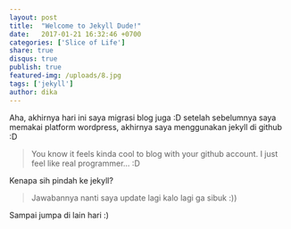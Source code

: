 ```yaml
---
layout: post
title:  "Welcome to Jekyll Dude!"
date:   2017-01-21 16:32:46 +0700
categories: ['Slice of Life']
share: true
disqus: true
publish: true
featured-img: /uploads/8.jpg
tags: ['jekyll']
author: dika
---
```


Aha, akhirnya hari ini saya migrasi blog juga :D setelah sebelumnya saya memakai platform wordpress, akhirnya saya menggunakan jekyll di github :D

>You know it feels kinda cool to blog with your github account. I just feel like real programmer… :D

Kenapa sih pindah ke jekyll?

> Jawabannya nanti saya update lagi kalo lagi ga sibuk :))


Sampai jumpa di lain hari :)